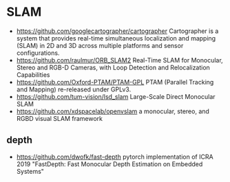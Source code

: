 # SLAM
- https://github.com/googlecartographer/cartographer
Cartographer is a system that provides real-time simultaneous localization and mapping (SLAM) in 2D and 3D across multiple platforms and sensor configurations. 
- https://github.com/raulmur/ORB_SLAM2
Real-Time SLAM for Monocular, Stereo and RGB-D Cameras, with Loop Detection and Relocalization Capabilities
- https://github.com/Oxford-PTAM/PTAM-GPL
PTAM (Parallel Tracking and Mapping) re-released under GPLv3. 
- https://github.com/tum-vision/lsd_slam
Large-Scale Direct Monocular SLAM
- https://github.com/xdspacelab/openvslam
a monocular, stereo, and RGBD visual SLAM framework


## depth
- https://github.com/dwofk/fast-depth
pytorch implementation of ICRA 2019 "FastDepth: Fast Monocular Depth Estimation on Embedded Systems" 
